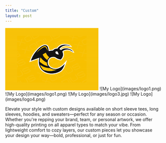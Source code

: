```yaml
---
title: "Custom"
layout: post
---
```



<img src="images/logo1.png" width="300" height="200">
![My Logo](images/logo1.png) 
![My Logo](images/logo1.png) 
![My Logo](images/logo3.jpg) 
![My Logo](images/logo4.png) 

Elevate your style with custom designs available on short sleeve tees, long sleeves, hoodies, and sweaters—perfect for any season or occasion. Whether you're repping your brand, team, or personal artwork, we offer high-quality printing on all apparel types to match your vibe. From lightweight comfort to cozy layers, our custom pieces let you showcase your design your way—bold, professional, or just for fun.
